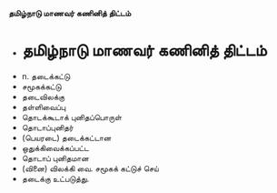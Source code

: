 **தமிழ்நாடு மாணவர் கணினித் திட்டம்**
- # தமிழ்நாடு மாணவர் கணினித் திட்டம்
- n. தடைக்கட்டு
- சமூகக்கட்டு
- தடைவிலக்கு
- தள்ளிவைப்பு
- தொடக்கூடாக் புனிதப்பொருள்
- தொடாப்புனிதர்
- (பெயரடை) தடைக்கட்டான
- ஒதுக்கிவைக்கப்பட்ட
- தொடாப் புனிதமான
- (வினை) விலக்கி வை. சமூகக் கட்டுச் செய்
- தடைக்கு உட்படுத்து.

